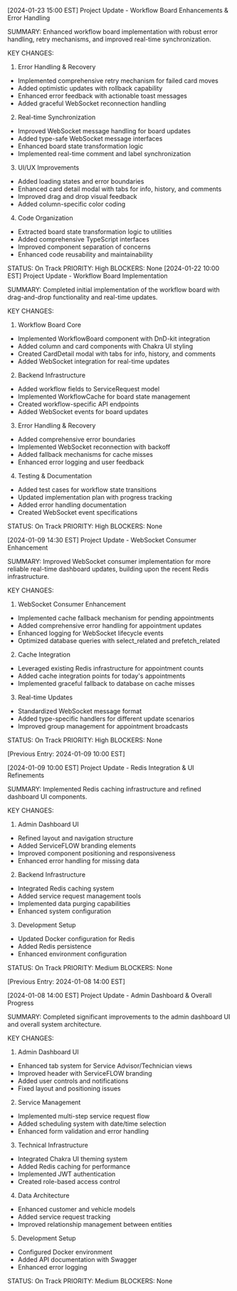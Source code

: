 [2024-01-23 15:00 EST] Project Update - Workflow Board Enhancements & Error Handling

SUMMARY:
Enhanced workflow board implementation with robust error handling, retry mechanisms, and improved real-time synchronization.

KEY CHANGES:

1. Error Handling & Recovery
- Implemented comprehensive retry mechanism for failed card moves
- Added optimistic updates with rollback capability
- Enhanced error feedback with actionable toast messages
- Added graceful WebSocket reconnection handling

2. Real-time Synchronization
- Improved WebSocket message handling for board updates
- Added type-safe WebSocket message interfaces
- Enhanced board state transformation logic
- Implemented real-time comment and label synchronization

3. UI/UX Improvements
- Added loading states and error boundaries
- Enhanced card detail modal with tabs for info, history, and comments
- Improved drag and drop visual feedback
- Added column-specific color coding

4. Code Organization
- Extracted board state transformation logic to utilities
- Added comprehensive TypeScript interfaces
- Improved component separation of concerns
- Enhanced code reusability and maintainability

STATUS: On Track
PRIORITY: High
BLOCKERS: None
[2024-01-22 10:00 EST] Project Update - Workflow Board Implementation

SUMMARY:
Completed initial implementation of the workflow board with drag-and-drop functionality and real-time updates.

KEY CHANGES:

1. Workflow Board Core
- Implemented WorkflowBoard component with DnD-kit integration
- Added column and card components with Chakra UI styling
- Created CardDetail modal with tabs for info, history, and comments
- Added WebSocket integration for real-time updates

2. Backend Infrastructure
- Added workflow fields to ServiceRequest model
- Implemented WorkflowCache for board state management
- Created workflow-specific API endpoints
- Added WebSocket events for board updates

3. Error Handling & Recovery
- Added comprehensive error boundaries
- Implemented WebSocket reconnection with backoff
- Added fallback mechanisms for cache misses
- Enhanced error logging and user feedback

4. Testing & Documentation
- Added test cases for workflow state transitions
- Updated implementation plan with progress tracking
- Added error handling documentation
- Created WebSocket event specifications

STATUS: On Track
PRIORITY: High
BLOCKERS: None

[2024-01-09 14:30 EST] Project Update - WebSocket Consumer Enhancement

SUMMARY:
Improved WebSocket consumer implementation for more reliable real-time dashboard updates, building upon the recent Redis infrastructure.

KEY CHANGES:

1. WebSocket Consumer Enhancement
- Implemented cache fallback mechanism for pending appointments
- Added comprehensive error handling for appointment updates
- Enhanced logging for WebSocket lifecycle events
- Optimized database queries with select_related and prefetch_related

2. Cache Integration
- Leveraged existing Redis infrastructure for appointment counts
- Added cache integration points for today's appointments
- Implemented graceful fallback to database on cache misses

3. Real-time Updates
- Standardized WebSocket message format
- Added type-specific handlers for different update scenarios
- Improved group management for appointment broadcasts

STATUS: On Track
PRIORITY: High
BLOCKERS: None

[Previous Entry: 2024-01-09 10:00 EST]

[2024-01-09 10:00 EST] Project Update - Redis Integration & UI Refinements

SUMMARY:
Implemented Redis caching infrastructure and refined dashboard UI components.

KEY CHANGES:

1. Admin Dashboard UI
- Refined layout and navigation structure
- Added ServiceFLOW branding elements
- Improved component positioning and responsiveness
- Enhanced error handling for missing data

2. Backend Infrastructure
- Integrated Redis caching system
- Added service request management tools
- Implemented data purging capabilities
- Enhanced system configuration

3. Development Setup
- Updated Docker configuration for Redis
- Added Redis persistence
- Enhanced environment configuration



STATUS: On Track
PRIORITY: Medium
BLOCKERS: None

[Previous Entry: 2024-01-08 14:00 EST]

[2024-01-08 14:00 EST] Project Update - Admin Dashboard & Overall Progress

SUMMARY:
Completed significant improvements to the admin dashboard UI and overall system architecture.

KEY CHANGES:

1. Admin Dashboard UI
- Enhanced tab system for Service Advisor/Technician views
- Improved header with ServiceFLOW branding
- Added user controls and notifications
- Fixed layout and positioning issues

2. Service Management
- Implemented multi-step service request flow
- Added scheduling system with date/time selection
- Enhanced form validation and error handling

3. Technical Infrastructure
- Integrated Chakra UI theming system
- Added Redis caching for performance
- Implemented JWT authentication
- Created role-based access control

4. Data Architecture
- Enhanced customer and vehicle models
- Added service request tracking
- Improved relationship management between entities

5. Development Setup
- Configured Docker environment
- Added API documentation with Swagger
- Enhanced error logging


STATUS: On Track
PRIORITY: Medium
BLOCKERS: None